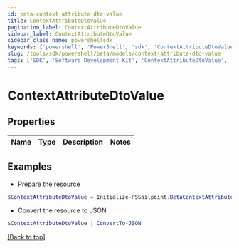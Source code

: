 ```yaml
---
id: beta-context-attribute-dto-value
title: ContextAttributeDtoValue
pagination_label: ContextAttributeDtoValue
sidebar_label: ContextAttributeDtoValue
sidebar_class_name: powershellsdk
keywords: ['powershell', 'PowerShell', 'sdk', 'ContextAttributeDtoValue', 'BetaContextAttributeDtoValue'] 
slug: /tools/sdk/powershell/beta/models/context-attribute-dto-value
tags: ['SDK', 'Software Development Kit', 'ContextAttributeDtoValue', 'BetaContextAttributeDtoValue']
---
```



# ContextAttributeDtoValue

## Properties

Name | Type | Description | Notes
------------ | ------------- | ------------- | -------------

## Examples

- Prepare the resource
```powershell
$ContextAttributeDtoValue = Initialize-PSSailpoint.BetaContextAttributeDtoValue 
```

- Convert the resource to JSON
```powershell
$ContextAttributeDtoValue | ConvertTo-JSON
```


[[Back to top]](#) 

